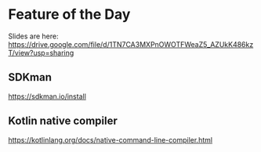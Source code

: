 # Feature of the Day

Slides are here: 
https://drive.google.com/file/d/1TN7CA3MXPnOWOTFWeaZ5_AZUkK486kzT/view?usp=sharing

## SDKman
https://sdkman.io/install

## Kotlin native compiler
https://kotlinlang.org/docs/native-command-line-compiler.html
